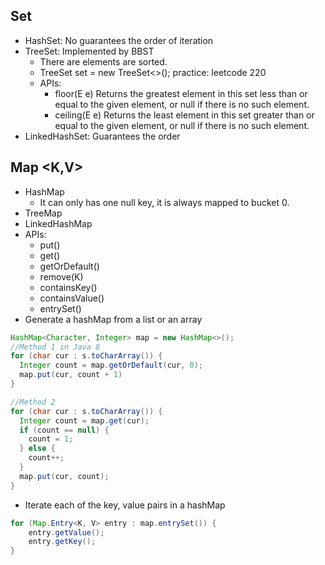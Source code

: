 ## Set
  - HashSet: No guarantees the order of iteration
  - TreeSet: Implemented by BBST
    - There are elements are sorted.
    - TreeSet<Integer> set = new TreeSet<>(); practice: leetcode 220
    - APIs:
      - floor(E e) Returns the greatest element in this set less than or equal to the given element, or null if there is no such element.
      - ceiling(E e) Returns the least element in this set greater than or equal to the given element, or null if there is no such element.
  - LinkedHashSet: Guarantees the order
  
  
## Map <K,V>
  - HashMap
    - It can only has one null key, it is always mapped to bucket 0.
  - TreeMap
  - LinkedHashMap
  - APIs:
     - put()
     - get()
     - getOrDefault()
     - remove(K)
     - containsKey()
     - containsValue()
     - entrySet()
  - Generate a hashMap from a list or an array
```java
HashMap<Character, Integer> map = new HashMap<>();
//Method 1 in Java 8
for (char cur : s.toCharArray()) {
  Integer count = map.getOrDefault(cur, 0);
  map.put(cur, count + 1)
}

//Method 2
for (char cur : s.toCharArray()) {
  Integer count = map.get(cur);
  if (count == null) {
    count = 1;
  } else {
    count++;
  }
  map.put(cur, count);
}
```
  - Iterate each of the key, value pairs in a hashMap
  ```java
  for (Map.Entry<K, V> entry : map.entrySet()) {
      entry.getValue();
      entry.getKey();
}

